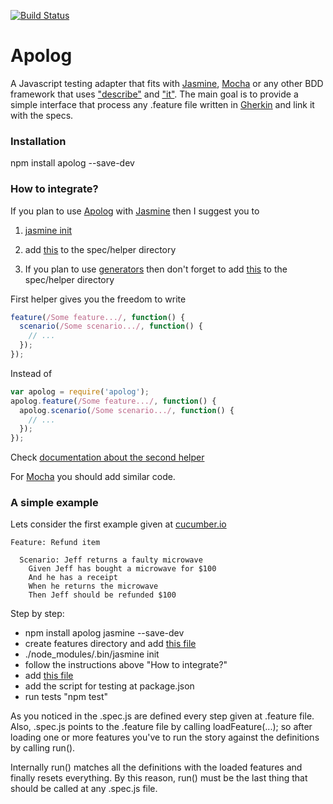 [![Build Status](https://travis-ci.org/rianby64/apolog.svg?branch=master)](https://travis-ci.org/rianby64/apolog)
# Apolog

A Javascript testing adapter that fits with [Jasmine](https://github.com/jasmine/jasmine), [Mocha](https://github.com/mochajs/mocha) or any other BDD framework that uses ["describe"](http://jasmine.github.io/2.4/introduction.html) and ["it"](http://jasmine.github.io/2.4/introduction.html).
The main goal is to provide a simple interface that process any .feature file written in [Gherkin](https://github.com/cucumber/gherkin-javascript) and link it with the specs.


### Installation
npm install apolog --save-dev

### How to integrate?
If you plan to use [Apolog](https://github.com/rianby64/apolog) with [Jasmine](https://github.com/jasmine/jasmine-npm) then I suggest you to

1. [jasmine init](http://jasmine.github.io/2.4/node.html)

2. add [this](https://gist.github.com/rianby64/eaa4c899c2e41a143b7a#file-apolog-js) to the spec/helper directory

3. If you plan to use [generators](https://developer.mozilla.org/en-US/docs/Web/JavaScript/Reference/Statements/function*) then don't forget to add [this](https://github.com/rianby64/apolog/blob/master/spec/helpers/jasmine-co.js) to the spec/helper directory

First helper gives you the freedom to write
```javascript
feature(/Some feature.../, function() {
  scenario(/Some scenario.../, function() {
    // ...
  });
});
```
Instead of
```javascript
var apolog = require('apolog');
apolog.feature(/Some feature.../, function() {
  apolog.scenario(/Some scenario.../, function() {
    // ...
  });
});
```
Check [documentation about the second helper](https://github.com/gradecam/jasmine-co) 

For [Mocha](https://github.com/mochajs/mocha) you should add similar code.

### A simple example
Lets consider the first example given at [cucumber.io](https://cucumber.io/docs/reference)
```
Feature: Refund item

  Scenario: Jeff returns a faulty microwave
    Given Jeff has bought a microwave for $100
    And he has a receipt
    When he returns the microwave
    Then Jeff should be refunded $100
```

Step by step:

* npm install apolog jasmine --save-dev
* create features directory and add [this file](https://gist.github.com/rianby64/bfb4f7391e6e34973745#file-simplestory-feature)
* ./node_modules/.bin/jasmine init
* follow the instructions above "How to integrate?"
* add [this file](https://gist.github.com/rianby64/d998669d07f5582a186e#file-simplestory-spec-js)
* add the script for testing at package.json
* run tests "npm test"

As you noticed in the .spec.js are defined every step given at .feature file. Also, .spec.js points to the .feature file by calling loadFeature(...); so after loading one or more features you've to run the story against the definitions by calling run().

Internally run() matches all the definitions with the loaded features and finally resets everything. By this reason, run() must be the last thing that should be called at any .spec.js file.

